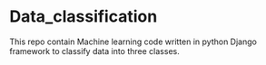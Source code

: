 # Data_classification
This repo contain Machine learning code written in python Django framework to classify data into three classes.

